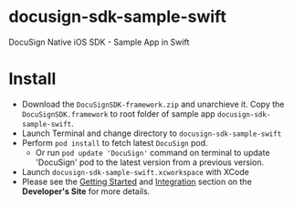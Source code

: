 # docusign-sdk-sample-swift
DocuSign Native iOS SDK - Sample App in Swift

Install
=============
* Download the `DocuSignSDK-framework.zip` and unarchieve it. Copy the `DocuSignSDK.framework` to root folder of sample app `docusign-sdk-sample-swift`.
* Launch Terminal and change directory to `docusign-sdk-sample-swift`
* Perform `pod install` to fetch latest `DocuSign` pod. 
  * Or run `pod update 'DocuSign'` command on terminal to update 'DocuSign' pod to the latest version from a previous version.
* Launch `docusign-sdk-sample-swift.xcworkspace` with XCode
* Please see the [Getting Started](https://developers.docusign.com/ios_sdk/developer.html) and [Integration](https://developers.docusign.com/ios_sdk/developer.html) section on the **Developer's Site** for more details.
